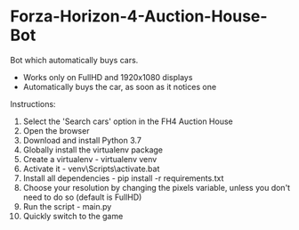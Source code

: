 # Forza-Horizon-4-Auction-House-Bot

Bot which automatically buys cars.
- Works only on FullHD and 1920x1080 displays
- Automatically buys the car, as soon as it notices one

Instructions:
1. Select the 'Search cars' option in the FH4 Auction House
2. Open the browser
3. Download and install Python 3.7
4. Globally install the virtualenv package
5. Create a virtualenv - virtualenv venv
6. Activate it - venv\Scripts\activate.bat
7. Install all dependencies - pip install -r requirements.txt
8. Choose your resolution by changing the pixels variable, unless you don't need to do so (default is FullHD)
9. Run the script - main.py
10. Quickly switch to the game
